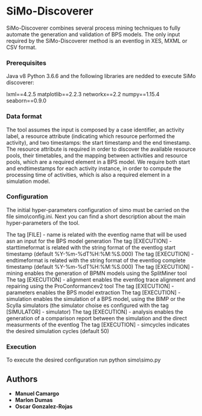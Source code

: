 # SiMo-Discoverer

SiMo-Discoverer combines several process mining techniques to fully automate the generation and validation of BPS models. 
The only input required by the SiMo-Discoverer method is an eventlog in XES, MXML or CSV format.

### Prerequisites

Java v8
Python 3.6.6 and the following libraries are nedded to execute SiMo discoverer:

lxml==4.2.5
matplotlib==2.2.3
networkx==2.2
numpy==1.15.4
seaborn==0.9.0

### Data format
 
The tool assumes the input is composed by a case identifier, an activity label, a resource attribute (indicating which resource performed the activity), 
and two timestamps: the start timestamp and the end timestamp. The resource attribute is required in order to discover the available resource pools, their timetables, 
and the mapping between activities and resource pools, which are a required element in a BPS model. We require both start and endtimestamps for each activity instance, 
in order to compute the processing time of activities, which is also a required element in a simulation model.

### Configuration

The initial hyper-parameters configuration of simo must be carried on the file simo\config.ini. 
Next you can find a short description about the main hyper-parameters of the tool.

The tag [FILE] - name is related with the eventlog name that will be used asn an input for the BPS model generation
The tag [EXECUTION] - starttimeformat is related with the string format of the eventlog start timestamp (default %Y-%m-%dT%H:%M:%S.000)
The tag [EXECUTION] - endtimeformat is related with the string format of the eventlog complete timestamp (default %Y-%m-%dT%H:%M:%S.000)
The tag [EXECUTION] - mining enables the generation of BPMN models using the SplitMiner tool
The tag [EXECUTION] - alignment enables the eventlog trace alignment and repairing using the ProConformancev2 tool
The tag [EXECUTION] - parameters enables the BPS model extraction
The tag [EXECUTION] - simulation enables the simulation of a BPS model, using the BIMP or the Scylla simulators (the simulator choise es configured with the tag [SIMULATOR] - simulator)
The tag [EXECUTION] - analysis enables the generation of a comparison report between the simulation and the direct measurments of the eventlog
The tag [EXECUTION] - simcycles indicates the desired simulation cycles (default 50)

### Execution

To execute the desired configuration run python simo\simo.py

## Authors

* **Manuel Camargo**
* **Marlon Dumas**
* **Oscar Gonzalez-Rojas**